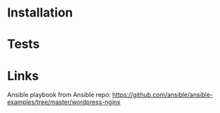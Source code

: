 


Installation
============



Tests
=====

Links
=====

Ansible playbook from Ansible repo:
	https://github.com/ansible/ansible-examples/tree/master/wordpress-nginx




